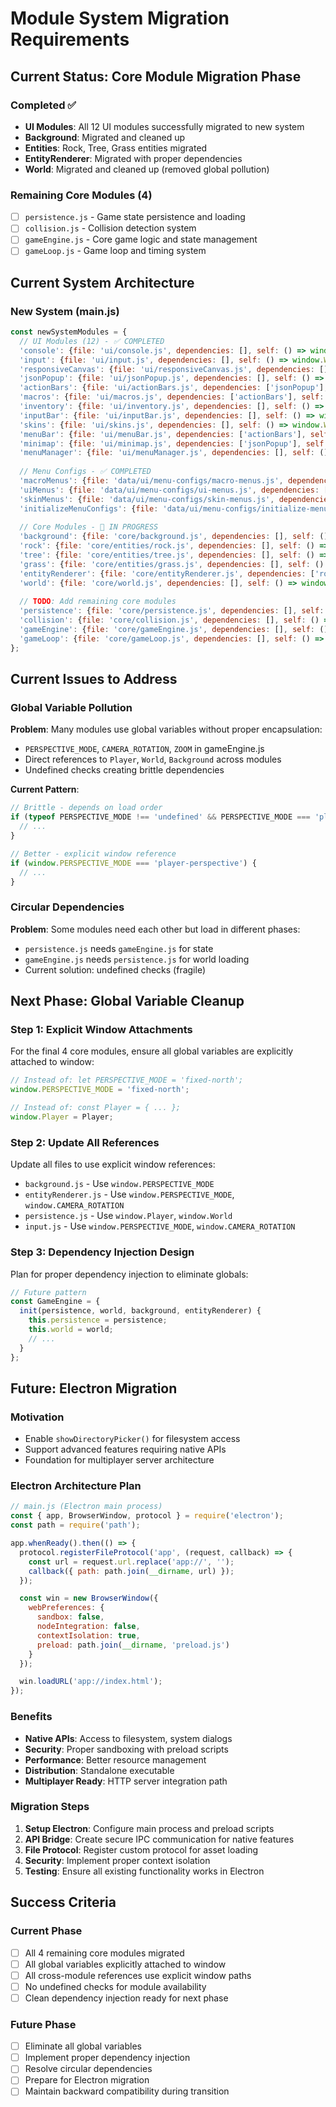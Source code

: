 # Module System Migration Requirements

## Current Status: Core Module Migration Phase

### Completed ✅
- **UI Modules**: All 12 UI modules successfully migrated to new system
- **Background**: Migrated and cleaned up
- **Entities**: Rock, Tree, Grass entities migrated
- **EntityRenderer**: Migrated with proper dependencies
- **World**: Migrated and cleaned up (removed global pollution)

### Remaining Core Modules (4)
- [ ] `persistence.js` - Game state persistence and loading
- [ ] `collision.js` - Collision detection system  
- [ ] `gameEngine.js` - Core game logic and state management
- [ ] `gameLoop.js` - Game loop and timing system

## Current System Architecture

### New System (main.js)
```javascript
const newSystemModules = {
  // UI Modules (12) - ✅ COMPLETED
  'console': {file: 'ui/console.js', dependencies: [], self: () => window.WebGame?.UI?.console },
  'input': {file: 'ui/input.js', dependencies: [], self: () => window.WebGame?.UI?.input },
  'responsiveCanvas': {file: 'ui/responsiveCanvas.js', dependencies: [], self: () => window.WebGame?.UI?.responsiveCanvas },
  'jsonPopup': {file: 'ui/jsonPopup.js', dependencies: [], self: () => window.WebGame?.UI?.jsonPopup },
  'actionBars': {file: 'ui/actionBars.js', dependencies: ['jsonPopup'], self: () => window.WebGame?.UI?.actionBarManager },
  'macros': {file: 'ui/macros.js', dependencies: ['actionBars'], self: () => window.WebGame?.UI?.macroManager },
  'inventory': {file: 'ui/inventory.js', dependencies: [], self: () => window.WebGame?.UI?.inventory },
  'inputBar': {file: 'ui/inputBar.js', dependencies: [], self: () => window.WebGame?.UI?.inputBar },
  'skins': {file: 'ui/skins.js', dependencies: [], self: () => window.WebGame?.UI?.skinsManager },
  'menuBar': {file: 'ui/menuBar.js', dependencies: ['actionBars'], self: () => window.WebGame?.UI?.menuBar },
  'minimap': {file: 'ui/minimap.js', dependencies: ['jsonPopup'], self: () => window.WebGame?.UI?.minimapManager },
  'menuManager': {file: 'ui/menuManager.js', dependencies: [], self: () => window.WebGame?.UI?.menuManager },
  
  // Menu Configs - ✅ COMPLETED
  'macroMenus': {file: 'data/ui/menu-configs/macro-menus.js', dependencies: [], self: () => window.WebGame?.MenuConfigs?.macroMenus },
  'uiMenus': {file: 'data/ui/menu-configs/ui-menus.js', dependencies: [], self: () => window.WebGame?.MenuConfigs?.uiMenus },
  'skinMenus': {file: 'data/ui/menu-configs/skin-menus.js', dependencies: [], self: () => window.WebGame?.MenuConfigs?.skinMenus },
  'initializeMenuConfigs': {file: 'data/ui/menu-configs/initialize-menu-configs.js', dependencies: ['macroMenus', 'uiMenus', 'skinMenus'], self: () => window.WebGame?.MenuConfigs },
  
  // Core Modules - 🔄 IN PROGRESS
  'background': {file: 'core/background.js', dependencies: [], self: () => window.WebGame?.Background },
  'rock': {file: 'core/entities/rock.js', dependencies: [], self: () => window.WebGame?.Entities?.Rock },
  'tree': {file: 'core/entities/tree.js', dependencies: [], self: () => window.WebGame?.Entities?.Tree },
  'grass': {file: 'core/entities/grass.js', dependencies: [], self: () => window.WebGame?.Entities?.Grass },
  'entityRenderer': {file: 'core/entityRenderer.js', dependencies: ['rock', 'tree', 'grass'], self: () => window.WebGame?.EntityRenderer },
  'world': {file: 'core/world.js', dependencies: [], self: () => window.WebGame?.World },
  
  // TODO: Add remaining core modules
  'persistence': {file: 'core/persistence.js', dependencies: [], self: () => window.WebGame?.Persistence },
  'collision': {file: 'core/collision.js', dependencies: [], self: () => window.WebGame?.Collision },
  'gameEngine': {file: 'core/gameEngine.js', dependencies: [], self: () => window.WebGame?.GameEngine },
  'gameLoop': {file: 'core/gameLoop.js', dependencies: [], self: () => window.WebGame?.GameLoop }
};
```

## Current Issues to Address

### Global Variable Pollution
**Problem**: Many modules use global variables without proper encapsulation:
- `PERSPECTIVE_MODE`, `CAMERA_ROTATION`, `ZOOM` in gameEngine.js
- Direct references to `Player`, `World`, `Background` across modules
- Undefined checks creating brittle dependencies

**Current Pattern**:
```javascript
// Brittle - depends on load order
if (typeof PERSPECTIVE_MODE !== 'undefined' && PERSPECTIVE_MODE === 'player-perspective') {
  // ...
}

// Better - explicit window reference
if (window.PERSPECTIVE_MODE === 'player-perspective') {
  // ...
}
```

### Circular Dependencies
**Problem**: Some modules need each other but load in different phases:
- `persistence.js` needs `gameEngine.js` for state
- `gameEngine.js` needs `persistence.js` for world loading
- Current solution: undefined checks (fragile)

## Next Phase: Global Variable Cleanup

### Step 1: Explicit Window Attachments
For the final 4 core modules, ensure all global variables are explicitly attached to window:
```javascript
// Instead of: let PERSPECTIVE_MODE = 'fixed-north';
window.PERSPECTIVE_MODE = 'fixed-north';

// Instead of: const Player = { ... };
window.Player = Player;
```

### Step 2: Update All References
Update all files to use explicit window references:
- `background.js` - Use `window.PERSPECTIVE_MODE`
- `entityRenderer.js` - Use `window.PERSPECTIVE_MODE`, `window.CAMERA_ROTATION`
- `persistence.js` - Use `window.Player`, `window.World`
- `input.js` - Use `window.PERSPECTIVE_MODE`, `window.CAMERA_ROTATION`

### Step 3: Dependency Injection Design
Plan for proper dependency injection to eliminate globals:
```javascript
// Future pattern
const GameEngine = {
  init(persistence, world, background, entityRenderer) {
    this.persistence = persistence;
    this.world = world;
    // ...
  }
};
```

## Future: Electron Migration

### Motivation
- Enable `showDirectoryPicker()` for filesystem access
- Support advanced features requiring native APIs
- Foundation for multiplayer server architecture

### Electron Architecture Plan
```javascript
// main.js (Electron main process)
const { app, BrowserWindow, protocol } = require('electron');
const path = require('path');

app.whenReady().then(() => {
  protocol.registerFileProtocol('app', (request, callback) => {
    const url = request.url.replace('app://', '');
    callback({ path: path.join(__dirname, url) });
  });

  const win = new BrowserWindow({
    webPreferences: {
      sandbox: false,
      nodeIntegration: false,
      contextIsolation: true,
      preload: path.join(__dirname, 'preload.js')
    }
  });

  win.loadURL('app://index.html');
});
```

### Benefits
- **Native APIs**: Access to filesystem, system dialogs
- **Security**: Proper sandboxing with preload scripts
- **Performance**: Better resource management
- **Distribution**: Standalone executable
- **Multiplayer Ready**: HTTP server integration path

### Migration Steps
1. **Setup Electron**: Configure main process and preload scripts
2. **API Bridge**: Create secure IPC communication for native features
3. **File Protocol**: Register custom protocol for asset loading
4. **Security**: Implement proper context isolation
5. **Testing**: Ensure all existing functionality works in Electron

## Success Criteria

### Current Phase
- [ ] All 4 remaining core modules migrated
- [ ] All global variables explicitly attached to window
- [ ] All cross-module references use explicit window paths
- [ ] No undefined checks for module availability
- [ ] Clean dependency injection ready for next phase

### Future Phase
- [ ] Eliminate all global variables
- [ ] Implement proper dependency injection
- [ ] Resolve circular dependencies
- [ ] Prepare for Electron migration
- [ ] Maintain backward compatibility during transition 